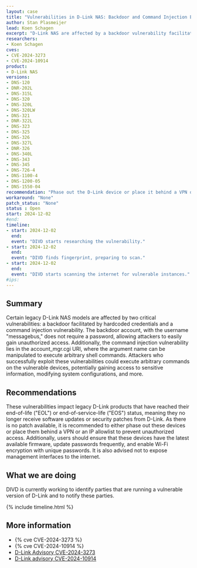 ```yaml
---
layout: case
title: "Vulnerabilities in D-Link NAS: Backdoor and Command Injection Exploits"
author: Stan Plasmeijer
lead: Koen Schagen
excerpt: "D-Link NAS are affected by a backdoor vulnerability facilitated by hardcoded credentials and a command injection vulnerability."
researchers:
- Koen Schagen
cves:
- CVE-2024-3273
- CVE-2024-10914
product:
- D-Link NAS
versions: 
- DNS-120
- DNR-202L
- DNS-315L
- DNS-320
- DNS-320L
- DNS-320LW
- DNS-321
- DNR-322L
- DNS-323
- DNS-325
- DNS-326
- DNS-327L
- DNR-326
- DNS-340L
- DNS-343
- DNS-345
- DNS-726-4
- DNS-1100-4
- DNS-1200-05
- DNS-1550-04
recommendation: "Phase out the D-Link device or place it behind a VPN or an IP allowlist"
workaround: "None"
patch_status: "None"
status : Open
start: 2024-12-02
#end: 
timeline:
- start: 2024-12-02
  end:
  event: "DIVD starts researching the vulnerability."
- start: 2024-12-02
  end:
  event: "DIVD finds fingerprint, preparing to scan."
- start: 2024-12-02
  end:
  event: "DIVD starts scanning the internet for vulnerable instances."
#ips:
---
```


## Summary

Certain legacy D-Link NAS models are affected by two critical vulnerabilities: a backdoor facilitated by hardcoded credentials and a command injection vulnerability. The backdoor account, with the username "messagebus," does not require a password, allowing attackers to easily gain unauthorized access. Additionally, the command injection vulnerability lies in the account_mgr.cgi URI, where the argument name can be manipulated to execute arbitrary shell commands. Attackers who successfully exploit these vulnerabilities could execute arbitrary commands on the vulnerable devices, potentially gaining access to sensitive information, modifying system configurations, and more.

## Recommendations

These vulnerabilities impact legacy D-Link products that have reached their end-of-life ("EOL") or end-of-service-life ("EOS") status, meaning they no longer receive software updates or security patches from D-Link. As there is no patch available, it is recommended to either phase out these devices or place them behind a VPN or an IP allowlist to prevent unauthorized access. Additionally, users should ensure that these devices have the latest available firmware, update passwords frequently, and enable Wi-Fi encryption with unique passwords. It is also advised not to expose management interfaces to the internet.

## What we are doing

DIVD is currently working to identify parties that are running a vulnerable version of D-Link and to notify these parties. 

{% include timeline.html %}

## More information

* {% cve CVE-2024-3273 %}
* {% cve CVE-2024-10914 %}
* [D-Link Advisory CVE-2024-3273](https://supportannouncement.us.dlink.com/security/publication.aspx?name=sap10383)
* [D-Link advisory CVE-2024-10914](https://supportannouncement.us.dlink.com/security/publication.aspx?name=SAP10413)
